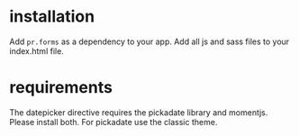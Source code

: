# installation
Add `pr.forms` as a dependency to your app. Add all js and sass files to your index.html file.

# requirements
The datepicker directive requires the pickadate library and momentjs. Please install both. For pickadate use the classic theme.